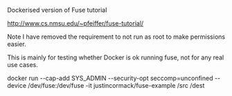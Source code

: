 Dockerised version of Fuse tutorial

http://www.cs.nmsu.edu/~pfeiffer/fuse-tutorial/

Note I have removed the requirement to not run as root to make permissions easier.

This is mainly for testing whether Docker is ok running fuse, not for any real use cases.

docker run --cap-add SYS_ADMIN --security-opt seccomp=unconfined --device /dev/fuse:/dev/fuse -it justincormack/fuse-example /src /dest
